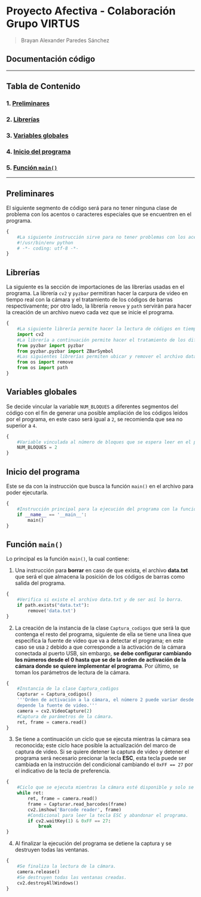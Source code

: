 # Proyecto Afectiva - Colaboración Grupo VIRTUS
> Brayan Alexander Paredes Sánchez

## Documentación código

---

## Tabla de Contenido
### 1. [Preliminares](#Preliminares "Preliminares")
### 2. [Librerías](#Librerías "Librerías")
### 3. [Variables globales](#Variables-globales "Variables globales")
### 4. [Inicio del programa](#Inicio-del-programa "Inicio del programa")
### 5. [Función `main()`](#Función-main "Función main")

---

## Preliminares

El siguiente segmento de código será para no tener ninguna clase de problema con los acentos o caracteres especiales que se encuentren en el programa.

```python
{
    #La siguiente instrucción sirve para no tener problemas con los acentos o caracteres especiales del lenguaje natural.
    #!/usr/bin/env python
    # -*- coding: utf-8 -*-
}
```

## Librerías

La siguiente es la sección de importaciones de las librerías usadas en el programa. La librería `cv2` y `pyzbar` permitiran hacer la carpura de video en tiempo real con la cámara y el tratamiento de los códigos de barras respectivamente; por otro lado, la librería `remove` y `path` servirán para hacer la creación de un archivo nuevo cada vez que se inicie el programa.

```python
{
    #La siguiente librería permite hacer la lectura de códigos en tiempo real.
    import cv2
    #La librería a continuación permite hacer el tratamiento de los diferentes códigos de barras.
    from pyzbar import pyzbar
    from pyzbar.pyzbar import ZBarSymbol
    #Las siguientes librerías permiten ubicar y remover el archivo data.txt si existe previamente.
    from os import remove
    from os import path
}
```

## Variables globales

Se decide vincular la variable `NUM_BLOQUES` a diferentes segmentos del código con el fin de generar una posible ampliación de los códigos leídos por el programa, en este caso será igual a `2`, se recomienda que sea no superior a `4`.

```python
{
    #Variable vinculada al número de bloques que se espera leer en el programa, se recomienda no superior a 4.
    NUM_BLOQUES = 2
}
```

## Inicio del programa 

Este se da con la instrucción que busca la función `main()` en el archivo para poder ejecutarla.

```python
{
    #Instrucción principal para la ejecución del programa con la función main()
    if __name__ == '__main__':
        main()
}
```

## Función `main()`

Lo principal es la función `main()`, la cual contiene:

1. Una instrucción para **borrar** en caso de que exista, el archivo **data.txt** que será el que almacena la posición de los códigos de barras como salida del programa.

```python
{
    #Verifica si existe el archivo data.txt y de ser así lo borra.
    if path.exists("data.txt"):
        remove('data.txt')
}
```

2. La creación de la instancia de la clase `Captura_codigos` que será la que contenga el resto del programa, siguiente de ella se tiene una línea que especifica la fuente de video que va a detectar el programa; en este caso se usa `2` debido a que corresponde a la activación de la cámara conectada al puerto USB, sin embargo, **se debe configurar cambiando los números desde el 0 hasta que se de la orden de activación de la cámara donde se quiere implementar el programa**. Por último, se toman los parámetros de lectura de la cámara.

```python
{
    #Instancia de la clase Captura_codigos
    Capturar = Captura_codigos()
    '''Orden de activación a la cámara, el número 2 puede variar desde 0
    depende la fuente de video.'''
    camera = cv2.VideoCapture(2)
    #Captura de parámetros de la cámara.
    ret, frame = camera.read()
}
```

3. Se tiene a continuación un ciclo que se ejecuta mientras la cámara sea reconocida; este ciclo hace posible la actualización del marco de captura de video. Si se quiere detener la captura de video y detener el programa será necesario precionar la tecla **ESC**, esta tecla puede ser cambiada en la instrucción del condicional cambiando el `0xFF == 27` por el indicativo de la tecla de preferencia.

```python
{
    #Ciclo que se ejecuta mientras la cámara esté disponible y solo se detiene al presionar la tecla ESC.
    while ret:
        ret, frame = camera.read()
        frame = Capturar.read_barcodes(frame)
        cv2.imshow('Barcode reader', frame)
        #Condicional para leer la tecla ESC y abandonar el programa.
        if cv2.waitKey(1) & 0xFF == 27:
            break
}
```

4. Al finalizar la ejecución del programa se detiene la captura y se destruyen todas las ventanas.

```python
{
    #Se finaliza la lectura de la cámara.
    camera.release()
    #Se destruyen todas las ventanas creadas.
    cv2.destroyAllWindows()
}
```

